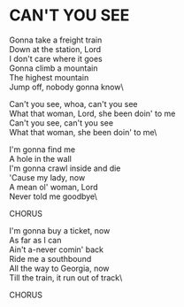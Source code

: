 # CAN'T YOU SEE

Gonna take a freight train\
Down at the station, Lord\
I don't care where it goes\
Gonna climb a mountain\
The highest mountain\
Jump off, nobody gonna know\

Can't you see, whoa, can't you see\
What that woman, Lord, she been doin' to me\
Can't you see, can't you see\
What that woman, she been doin' to me\

I'm gonna find me\
A hole in the wall\
I'm gonna crawl inside and die\
'Cause my lady, now\
A mean ol' woman, Lord\
Never told me goodbye\

CHORUS

I'm gonna buy a ticket, now\
As far as I can\
Ain't a-never comin' back\
Ride me a southbound\
All the way to Georgia, now\
Till the train, it run out of track\

CHORUS